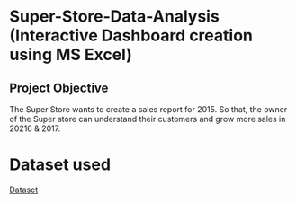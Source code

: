 # Super-Store-Data-Analysis (Interactive Dashboard creation using MS Excel)
## Project Objective
The Super Store wants to create a sales report for 2015. So that, the owner of the Super store can understand their customers and grow more sales in 20216 & 2017.

# Dataset used
<a href="https://github.com/sandhyacherukuri8/Data-Analysis-Dashboard/blob/main/Super%20store%20Data%20analysis.xlsx"> Dataset</a>

